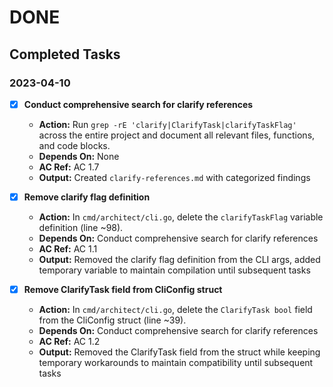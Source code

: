 # DONE

## Completed Tasks

### 2023-04-10
- [x] **Conduct comprehensive search for clarify references**
  - **Action:** Run `grep -rE 'clarify|ClarifyTask|clarifyTaskFlag'` across the entire project and document all relevant files, functions, and code blocks.
  - **Depends On:** None
  - **AC Ref:** AC 1.7
  - **Output:** Created `clarify-references.md` with categorized findings
  
- [x] **Remove clarify flag definition**
  - **Action:** In `cmd/architect/cli.go`, delete the `clarifyTaskFlag` variable definition (line ~98).
  - **Depends On:** Conduct comprehensive search for clarify references
  - **AC Ref:** AC 1.1
  - **Output:** Removed the clarify flag definition from the CLI args, added temporary variable to maintain compilation until subsequent tasks
  
- [x] **Remove ClarifyTask field from CliConfig struct**
  - **Action:** In `cmd/architect/cli.go`, delete the `ClarifyTask bool` field from the CliConfig struct (line ~39).
  - **Depends On:** Conduct comprehensive search for clarify references
  - **AC Ref:** AC 1.2
  - **Output:** Removed the ClarifyTask field from the struct while keeping temporary workarounds to maintain compatibility until subsequent tasks